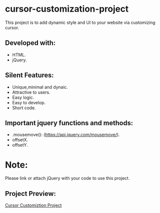 # cursor-customization-project

This project is to add dynamic style and UI to your website via customizing cursor.

## Developed with:

* HTML.
* jQuery.

## Silent Features:

* Unique,minimal and dynaic.
* Attractive to users.
* Easy logic.
* Easy to develop.
* Short code.

## Important jquery functions and methods:

* .mousemove(): (https://api.jquery.com/mousemove/).
* offsetX.
* offsetY.

# Note:

Please link or attach jQuery with your code to use this project.

## Project Preview:

[Cursor Customiztion Project](https://alitahir4024.github.io/cursor-customization-project/)
